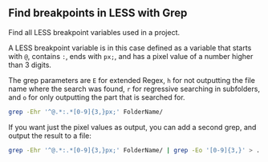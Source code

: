 ## Find breakpoints in LESS with Grep

Find all LESS breakpoint variables used in a project. 

A LESS breakpoint variable is in this case defined as a variable that starts with `@`, contains `:`, ends with `px;`, and has a pixel value of a number higher than 3 digits.

The grep parameters are `E` for extended Regex, `h` for not outputting the file name where the search was found, `r` for regressive searching in subfolders, and `o` for only outputting the part that is searched for.

```bash
grep -Ehr '^@.*:.*[0-9]{3,}px;' FolderName/
```

If you want just the pixel values as output, you can add a second grep, and output the result to a file:

```bash
grep -Ehr '^@.*:.*[0-9]{3,}px;' FolderName/ | grep -Eo '[0-9]{3,}' > ../breakpoints.txt
```

